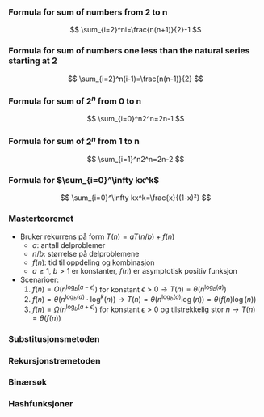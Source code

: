 ### Formula for sum of numbers from 2 to n
$$
\sum_{i=2}^ni=\frac{n(n+1)}{2}-1
$$

### Formula for sum of numbers one less than the natural series starting at 2
$$
\sum_{i=2}^n(i-1)=\frac{n(n-1)}{2}
$$

### Formula for sum of $2^n$ from 0 to n
$$
\sum_{i=0}^n2^n=2n-1
$$

### Formula for sum of $2^n$ from 1 to n
$$
\sum_{i=1}^n2^n=2n-2
$$

### Formula for $\sum_{i=0}^\infty kx^k$
$$
\sum_{i=0}^\infty kx^k=\frac{x}{(1-x)²}
$$

### Masterteoremet
- Bruker rekurrens på form $T(n)=aT(n/b)+f(n)$
    - $a$: antall delproblemer
    - $n/b$: størrelse på delproblemene
    - $f(n)$: tid til oppdeling og kombinasjon 
    - $a\geq 1$, $b>1$ er konstanter, $f(n)$ er asymptotisk positiv funksjon
- Scenarioer:
    1. $f(n)=O(n^{\log_b(a-\epsilon)})$ for konstant $\epsilon>0 \to T(n)=\theta(n^{\log_b(a)})$
    2. $f(n)=\theta(n^{\log_b(a)}\cdot\log^k(n)) \to T(n)=\theta(n^{\log_b(a)}\log(n))=\theta(f(n)\log(n))$
    3. $f(n)=\Omega(n^{\log_b(a+\epsilon)})$ for konstant $\epsilon>0$ og tilstrekkelig stor $n \to T(n)=\theta(f(n))$
 
### Substitusjonsmetoden


### Rekursjonstremetoden


### Binærsøk


### Hashfunksjoner